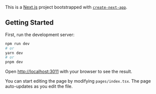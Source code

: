 This is a [Next.js](https://nextjs.org/) project bootstrapped with [`create-next-app`](https://github.com/vercel/next.js/tree/canary/packages/create-next-app).

## Getting Started

First, run the development server:

```bash
npm run dev
# or
yarn dev
# or
pnpm dev
```

Open [http://localhost:3011](http://localhost:3011) with your browser to see the result.

You can start editing the page by modifying `pages/index.tsx`. The page auto-updates as you edit the file.

